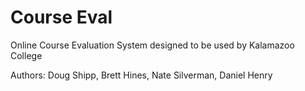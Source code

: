# Course Eval
Online Course Evaluation System designed to be used by Kalamazoo College

Authors: Doug Shipp, Brett Hines, Nate Silverman, Daniel Henry
